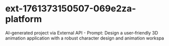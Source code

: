# ext-1761373150507-069e2za-platform
AI-generated project via External API - Prompt: Design a user-friendly 3D animation application with a robust character design and animation workspa
